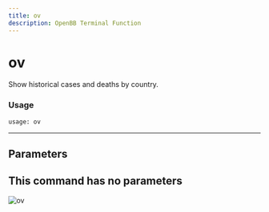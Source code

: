 ```yaml
---
title: ov
description: OpenBB Terminal Function
---
```


# ov

Show historical cases and deaths by country.
### Usage 
```python
usage: ov
```
---
## Parameters
This command has no parameters
---
![ov](https://user-images.githubusercontent.com/46355364/153897893-52f7649a-90ba-4dca-bfe7-75839ce7ec2e.png)

